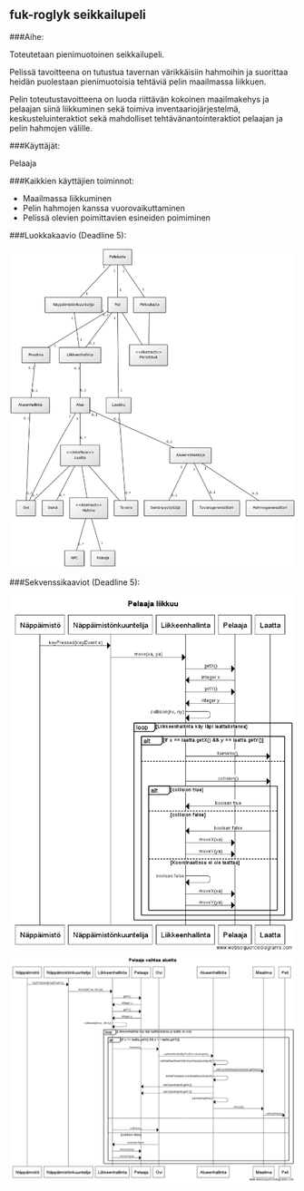 ## fuk-roglyk seikkailupeli

###Aihe:

Toteutetaan pienimuotoinen seikkailupeli.

Pelissä tavoitteena on tutustua tavernan värikkäisiin hahmoihin ja suorittaa
heidän puolestaan pienimuotoisia tehtäviä pelin maailmassa liikkuen.

Pelin toteutustavoitteena on luoda riittävän kokoinen maailmakehys ja pelaajan siinä liikkuminen sekä toimiva inventaariojärjestelmä, keskusteluinteraktiot sekä mahdolliset tehtävänantointeraktiot pelaajan ja pelin hahmojen välille.

###Käyttäjät:

Pelaaja

###Kaikkien käyttäjien toiminnot:

- Maailmassa liikkuminen
- Pelin hahmojen kanssa vuorovaikuttaminen
- Pelissä olevien poimittavien esineiden poimiminen

###Luokkakaavio (Deadline 5):

![Luokkaakavio DL 5](Luokkakaavio_v4.png)

###Sekvenssikaaviot (Deadline 5):

![Sekvenssikaavio DL_5](sekvenssikaavio_pelaaja_liikkuu.png)
![Sekvenssikaavio DL_5](sekvenssikaavio_pelaaja_vaihtaa_aluetta.png)
